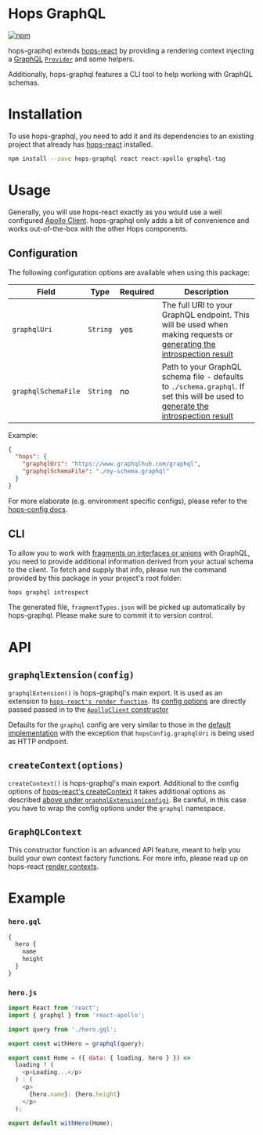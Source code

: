 # Hops GraphQL

[![npm](https://img.shields.io/npm/v/hops-graphql.svg)](https://www.npmjs.com/package/hops-graphql)

hops-graphql extends [hops-react](https://github.com/xing/hops/tree/master/packages/react) by providing a rendering context injecting a [GraphQL](http://graphql.org) [`Provider`](https://github.com/apollographql/react-apollo) and some helpers.

Additionally, hops-graphql features a CLI tool to help working with GraphQL schemas.

# Installation

To use hops-graphql, you need to add it and its dependencies to an existing project that already has [hops-react](https://github.com/xing/hops/tree/master/packages/react) installed.

```bash
npm install --save hops-graphql react react-apollo graphql-tag
```

# Usage

Generally, you will use hops-react exactly as you would use a well configured [Apollo Client](http://dev.apollodata.com/react/). hops-graphql only adds a bit of convenience and works out-of-the-box with the other Hops components.

## Configuration

The following configuration options are available when using this package:

| Field               | Type     | Required | Description                                                                                                                              |
| ------------------- | -------- | -------- | ---------------------------------------------------------------------------------------------------------------------------------------- |
| `graphqlUri`        | `String` | yes      | The full URI to your GraphQL endpoint. This will be used when making requests or [generating the introspection result](#CLI)             |
| `graphqlSchemaFile` | `String` | no       | Path to your GraphQL schema file - defaults to `./schema.graphql`. If set this will be used to [generate the introspection result](#CLI) |

Example:

```json
{
  "hops": {
    "graphqlUri": "https://www.graphqlhub.com/graphql",
    "graphqlSchemaFile": "./my-schema.graphql"
  }
}
```

For more elaborate (e.g. environment specific configs), please refer to the [hops-config docs](https://github.com/xing/hops/tree/master/packages/config).

## CLI

To allow you to work with [fragments on interfaces or unions](https://github.com/apollographql/apollo-client/blob/master/docs/source/recipes/fragment-matching.md#using-fragments-on-unions-and-interfaces) with GraphQL, you need to provide additional information derived from your actual schema to the client. To fetch and supply that info, please run the command provided by this package in your project's root folder:

```bash
hops graphql introspect
```

The generated file, `fragmentTypes.json` will be picked up automatically by hops-graphql. Please make sure to commit it to version control.

# API

## `graphqlExtension(config)`

`graphqlExtension()` is hops-graphql's main export. It is used as an extension to [`hops-react's render function`](https://github.com/xing/hops/tree/master/packages/react#renderreactelement-config). Its [config options](https://www.apollographql.com/docs/react/reference/index.html#ApolloClientOptions) are directly passed passed in to the [`ApolloClient` constructor](https://www.apollographql.com/docs/react/reference/index.html#ApolloClient)

Defaults for the `graphql` config are very similar to those in the [default implementation](https://www.npmjs.com/package/apollo-client-preset) with the exception that `hopsConfig.graphqlUri` is being used as HTTP endpoint.

## `createContext(options)`

`createContext()` is hops-graphql's main export. Additional to the config options of [hops-react's createContext](https://github.com/xing/hops/tree/master/packages/react#createcontextoptions) it takes additional options as described [above under `graphqlExtension(config)`](#graphqlextensionconfig). Be careful, in this case you have to wrap the config options under the `graphql` namespace.

## `GraphQLContext`

This constructor function is an advanced API feature, meant to help you build your own context factory functions. For more info, please read up on hops-react [render contexts](https://github.com/xing/hops/tree/master/packages/react#render-contexts).

# Example

### `hero.gql`

```graphql
{
  hero {
    name
    height
  }
}
```

### `hero.js`

```js
import React from 'react';
import { graphql } from 'react-apollo';

import query from './hero.gql';

export const withHero = graphql(query);

export const Home = ({ data: { loading, hero } }) =>
  loading ? (
    <p>Loading...</p>
  ) : (
    <p>
      {hero.name}: {hero.height}
    </p>
  );

export default withHero(Home);
```
